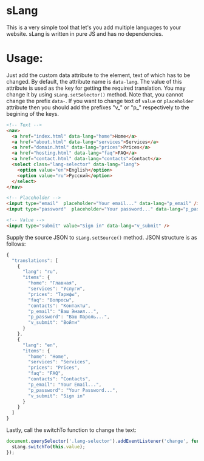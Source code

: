 # sLang
This is a very simple tool that let's you add multiple languages to your website. sLang is written in pure JS and has no dependencies.

# Usage:
Just add the custom data attribute to the element, text of which has to be changed. By default, the attribute name is ```data-lang```. The value of this attribute is used as the key for getting the required translation. You may change it by using ```sLang.setSelector()``` method. Note that, you cannot change the prefix ```data-```. 
If you want to change text of ```value``` or ```placeholder``` attribute then you should add the prefixes "v_" or "p_" respectively to the begining of the keys.

```html
<!-- Text -->
<nav>
  <a href="index.html" data-lang="home">Home</a>
  <a href="about.html" data-lang="services">Services</a>
  <a href="domain.html" data-lang="prices">Prices</a>
  <a href="hosting.html" data-lang="faq">FAQ</a>
  <a href="contact.html" data-lang="contacts">Contact</a>
  <select class="lang-selector" data-lang="lang">
    <option value="en">English</option>
    <option value="ru">Pусский</option>
  </select>
</nav>

<!-- Placeholder -->
<input type="email"  placeholder="Your email..." data-lang="p_email" />
<input type="password"  placeholder="Your password..." data-lang="p_password" />

<!-- Value -->
<input type="submit" value="Sign in" data-lang="v_submit" />

```

Supply the source JSON to ```sLang.setSource()``` method. JSON structure is as follows: 

```javascript
{
  "translations": [
    {
      "lang": "ru",
      "items": {
        "home": "Главная",
        "services": "Услуги",
        "prices": "Тарифы",
        "faq": "Вопросы",
        "contacts": "Контакты",
        "p_email": "Ваш Эмаил...",
        "p_password": "Ваш Пароль...",
        "v_submit": "Войти"
      }
    },
    {
      "lang": "en",
      "items": {
        "home": "Home",
        "services": "Services",
        "prices": "Prices",
        "faq": "FAQ",
        "contacts": "Contacts",
        "p_email": "Your Email...",
        "p_password": "Your Password...",
        "v_submit": "Sign in"
      }
    }
  ]
}
  ```
Lastly, call the switchTo function to change the text:

```javascript
document.querySelector('.lang-selector').addEventListener('change', function() {
  sLang.switchTo(this.value);
});
```
